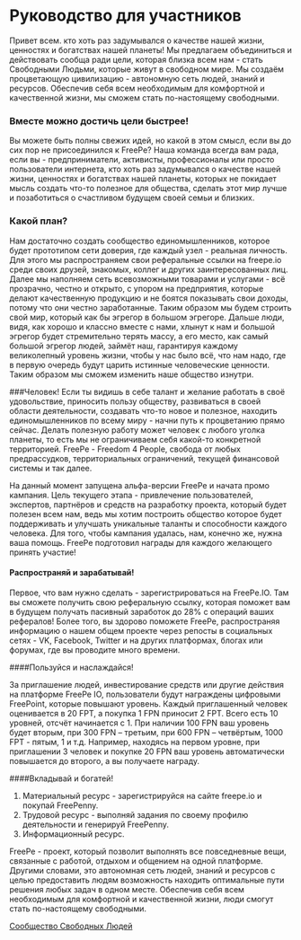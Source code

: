 # Руководство для участников

Привет всем. кто хоть раз задумывался о качестве нашей жизни, ценностях и богатствах нашей планеты!
Мы предлагаем объединиться и действовать сообща ради цели, которая близка всем нам - стать Свободными Людьми, которые живут в свободном мире. Мы создаём процветающую цивилизацию - автономную сеть людей, знаний и ресурсов. Обеспечив себя всем необходимым для комфортной и качественной жизни, мы сможем стать по-настоящему свободными.


### Вместе можно достичь цели быстрее!

Вы можете быть полны свежих идей, но какой в этом смысл, если вы до сих пор не присоединился к FreePe? Наша команда всегда вам рада, если вы - предприниматели, активисты, профессионалы или просто пользователи интернета, кто хоть раз задумывался о качестве нашей жизни, ценностях и богатствах нашей планеты, которых не покидает мысль создать что-то полезное для общества, сделать этот мир лучше и позаботиться о счастливом будущем своей семьи и близких.

### Какой план?
Нам достаточно создать сообщество единомышленников, которое будет прототипом сети доверия, где каждый узел - реальная личность. Для этого мы распространяем свои реферальные ссылки на freepe.io среди своих друзей, знакомых, коллег и других заинтересованных лиц. Далее мы наполняем сеть всевозможными товарами и услугами - всё прозрачно, честно и открыто, с упором на предприятия, которые делают качественную продукцию и не боятся показывать свои доходы, потому что они честно заработанные.
Таким образом мы будем строить свой мир, который как бы эгрегор в большом эгрегоре. Дальше люди, видя, как хорошо и классно вместе с нами, хлынут к нам и большой эгрегор будет стремительно терять массу, а его место, как самый большой эгрегор людей, займёт наш, гарантируя каждому великолепный уровень жизни, чтобы у нас было всё, что нам надо, где в первую очередь будут царить истинные человеческие ценности. Таким образом мы сможем изменить наше общество изнутри.

###Человек!
Если ты видишь в себе талант и желание работать в своё удовольствие, приносить пользу обществу, развиваться в своей области деятельности, создавать что-то новое и полезное, находить единомышленников по всему миру - начни путь к процветанию прямо сейчас. Делать полезную работу может человек с любого уголка планеты, то есть мы не ограничиваем себя какой-то конкретной территорией. FreePe - Freedom 4 People, свобода от любых предрассудков, территориальных ограничений, текущей финансовой системы и так далее.

На данный момент запущена альфа-версии FreePe и начата промо кампания. Цель текущего этапа - привлечение пользователей, экспертов, партнёров и средств на разработку проекта, который будет полезен всем нам, ведь мы хотим построить общество которое будет поддерживать и улучшать уникальные таланты и способности каждого человека. Для того, чтобы кампания удалась, нам, конечно же, нужна ваша помощь. FreePe подготовил награды для каждого желающего принять участие! 

#### Распространяй и зарабатывай!

Первое, что вам нужно сделать - зарегистрироваться на FreePe.IO. Там вы сможете получить свою реферальную ссылку, которая поможет вам в будущем получать пасивный заработок до 28% с операций ваших рефералов! Более того, вы здорово поможете FreePe, распространяя информацию о нашем общем проекте через репосты в социальных сетях - VK, Facebook, Twitter и на других платформах, блогах или форумах, где вы проводите много времени.

####Пользуйся и наслаждайся!

За приглашение людей, инвестирование средств или другие действия на платформе FreePe IO, пользователи будут награждены цифровыми FreePoint, которые повышают уровень. Каждый приглашенный человек оценивается в 20 FPT, а покупка 1 FPN приносит 2 FPT. Всего есть 10 уровней, отсчёт начинается с 1. При наличии 100 FPN ваш уровень будет вторым, при 300 FPN – третьим, при 600 FPN – четвёртым, 1000 FPT - пятым, 1 и т.д. Например, находясь на первом уровне, при приглашении 3 человек и покупке 20 FPN ваш уровень автоматически повышается до второго, а вы получаете награду.

####Вкладывай и богатей!
1. Материальный ресурс - зарегистрируйся на сайте freepe.io и покупай FreePenny. 
2. Трудовой ресурс - выполняй задания по своему профилю деятельности и генерируй FreePenny.
3. Информационный ресурс. 


FreePe  - проект, который позволит выполнять все повседневные вещи, связанные с работой, отдыхом и общением на одной платформе. Другими словами, это автономная сеть людей, знаний и ресурсов с целью предоставить людям возможность находить оптимальные пути решения любых задач в одном месте.
Обеспечив себя всем необходимым для комфортной и качественной жизни, люди смогут стать по-настоящему свободными.

[Сообщество Свободных Людей](https://freepe.info/ru/ideologiya_freepe.html)